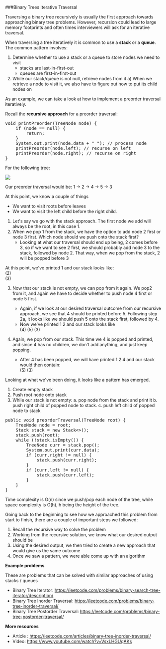 ###Binary Trees Iterative Traversal

Traversing a binary tree recursively is usually the first approach towards approaching binary tree problems. However,
recursion could lead to large memory footprints and often times interviewers will ask for an iterative traversal.

When traversing a tree iteratively it is common to use a **stack** or a **queue**. The common pattern involves:
1) Determine whether to use a stack or a queue to store nodes we need to visit
   * stacks are last-in-first-out
   * queues are first-in-first-out
2) While our stack/queue is not null, retrieve nodes from it a) When we retrieve a node to visit it, we also have to
   figure out how to put its child nodes on

As an example, we can take a look at how to implement a preorder traversal iteratively.

Recall the **recursive approach** for a preorder traversal:
<pre>
void printPreorder(TreeNode node) {
    if (node == null) {
        return;
    }
    System.out.print(node.data + " "); // process node
    printPreorder(node.left); // recurse on left
    printPreorder(node.right); // recurse on right
}
</pre>

For the following tree:

![](https://i.imgur.com/t2Ihbru.png)

Our preorder traversal would be: 1 -> 2 -> 4 -> 5 -> 3

At this point, we know a couple of things
* We want to visit roots before leaves
* We want to visit the left child before the right child.

1) Let's say we go with the stack approach. The first node we add will always be the root, in this case 1.
2) When we pop 1 from the stack, we have the option to add node 2 first or node 3 first. Which node should we push onto
   the stack first?
   * Looking at what our traversal should end up being, 2 comes before 3, so if we want to see 2 first, we should
     probably add node 3 to the stack, followed by node 2. That way, when we pop from the stack, 2 will be popped before 3

At this point, we've printed 1 and our stack looks like:  
   (2)  
   (3)

3) Now that our stack is not empty, we can pop from it again. We pop2 from it, and again we have to decide whether
   to push node 4 first or node 5 first.
   * Again, if we look at our desired traversal outcome from our recursive approach, we see that 4 should be printed
     before 5. Following step 2a, it looks like we should push 5 onto the stack first, followed by 4.
   * Now we've printed 1 2 and our stack looks like  
     (4) (5) (3)

4) Again, we pop from our stack. This time we 4 is popped and printed, and since 4 has no children, we don't add anything,
   and just keep popping.
   * After 4 has been popped, we will have printed 1 2 4 and our stack would then contain:  
     (5) (3)

Looking at what we've been doing, it looks like a pattern has emerged.
1. Create empty stack
2. Push root node onto stack
3. While our stack is not empty: a. pop node from the stack and print it b. push right child of popped node to stack. c. push left child of popped node to stack

<pre>
public void preorderTraversal(TreeNode root) {
    TreeNode node = root;
    Stack<TreeNode> stack = new Stack<>();
    stack.push(root);
    while (!stack.isEmpty()) {
        TreeNode curr = stack.pop();
        System.out.print(curr.data);
        if (curr.right != null) {
            stack.push(curr.right);
        }
        if (curr.left != null) {
            stack.push(curr.left);
        }
    }
}
</pre>

Time complexity is O(n) since we push/pop each node of the tree, while space complexity is O(h), h being the height of
the tree.

Going back to the beginning to see how we approached this problem from start to finish, there are a couple of important
steps we followed:
1. Recall the recursive way to solve the problem
2. Working from the recursive solution, we know what our desired output should be
3. Using the desired output, we then tried to create a new approach that would give us the same outcome
4. Once we saw a pattern, we were able come up with an algorithm

**Example problems**

These are problems that can be solved with similar approaches of using stacks / queues
* Binary Tree Iterator: https://leetcode.com/problems/binary-search-tree-iterator/description/
* Binary Tree Inorder Traversal: https://leetcode.com/problems/binary-tree-inorder-traversal/
* Binary Tree Postorder Traversal: https://leetcode.com/problems/binary-tree-postorder-traversal/

**More resources**
* Article : https://leetcode.com/articles/binary-tree-inorder-traversal/
* Video: https://www.youtube.com/watch?v=VsxLHGUqAKs
